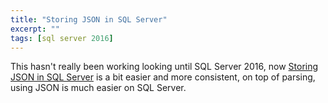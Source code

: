 ```yaml
---
title: "Storing JSON in SQL Server"
excerpt: ""
tags: [sql server 2016]
---
```


This hasn't really been working looking until SQL Server 2016, now [Storing JSON in SQL Server](https://blogs.msdn.microsoft.com/sqlserverstorageengine/2015/11/23/storing-json-in-sql-server/) is a bit easier and more consistent, on top of parsing, using JSON is much easier on SQL Server.